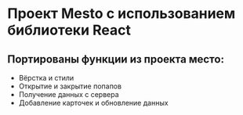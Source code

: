 # Проект Mesto с использованием библиотеки React

## Портированы функции из проекта место:
* Вёрстка и стили
* Открытие и закрытие попапов
* Получение данных с сервера
* Добавление карточек и обновление данных